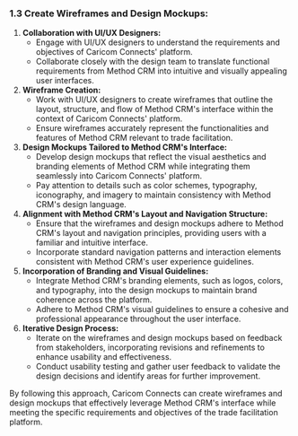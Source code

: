 ### 1.3 Create Wireframes and Design Mockups:

1. **Collaboration with UI/UX Designers:**
   - Engage with UI/UX designers to understand the requirements and objectives of Caricom Connects' platform.
   - Collaborate closely with the design team to translate functional requirements from Method CRM into intuitive and visually appealing user interfaces.
2. **Wireframe Creation:**
   - Work with UI/UX designers to create wireframes that outline the layout, structure, and flow of Method CRM's interface within the context of Caricom Connects' platform.
   - Ensure wireframes accurately represent the functionalities and features of Method CRM relevant to trade facilitation.
3. **Design Mockups Tailored to Method CRM's Interface:**
   - Develop design mockups that reflect the visual aesthetics and branding elements of Method CRM while integrating them seamlessly into Caricom Connects' platform.
   - Pay attention to details such as color schemes, typography, iconography, and imagery to maintain consistency with Method CRM's design language.
4. **Alignment with Method CRM's Layout and Navigation Structure:**
   - Ensure that the wireframes and design mockups adhere to Method CRM's layout and navigation principles, providing users with a familiar and intuitive interface.
   - Incorporate standard navigation patterns and interaction elements consistent with Method CRM's user experience guidelines.
5. **Incorporation of Branding and Visual Guidelines:**
   - Integrate Method CRM's branding elements, such as logos, colors, and typography, into the design mockups to maintain brand coherence across the platform.
   - Adhere to Method CRM's visual guidelines to ensure a cohesive and professional appearance throughout the user interface.
6. **Iterative Design Process:**
   - Iterate on the wireframes and design mockups based on feedback from stakeholders, incorporating revisions and refinements to enhance usability and effectiveness.
   - Conduct usability testing and gather user feedback to validate the design decisions and identify areas for further improvement.

By following this approach, Caricom Connects can create wireframes and design mockups that effectively leverage Method CRM's interface while meeting the specific requirements and objectives of the trade facilitation platform.
